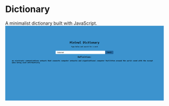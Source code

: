 # Dictionary

A minimalist dictionary built with JavaScript.
![screenshot](./.github/screenshot.png)

